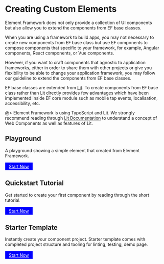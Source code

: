 <!-- 
title: Element Framework Extensions
location: ./custom-components/creating-custom-elements
type: page
layout: default
-->

# Creating Custom Elements

Element Framework does not only provide a collection of UI components but also allow you to extend the components from EF base classes.

When you are using a framework to build apps, you may not necessary to create new components from EF base class but use EF components to compose components that specific to your framework, for example, Angular components, React components, or Vue components.

However, if you want to craft components that agnostic to application frameworks, either in order to share them with other projects or give you flexibility to be able to change your application framework, you may follow our guideline to extend the components from EF base classes.

EF base classes are extended from [Lit](https://lit.dev/). To create components from EF base class rather than Lit directly provides few advantages which have been implemented inside EF core module such as mobile tap events, localisation, accessibility, etc.

@> Element Framework is using TypeScript and Lit. We strongly recommend reading through [Lit Documentation](https://lit.dev/docs/) to understand a concept of Web Components as well as features of Lit.

## Playground

A playground showing a simple element that created from Element Framework.

<a target="_blank" href="https://codesandbox.io/s/counter-element-nwogim?file=/elements/efx-counter.ts" style="display:inline-block;padding:4px 12px;background:blue;color:white">Start Now</a>

## Quickstart Tutorial

Get started to create your first component by reading through the short tutorial.

<a href="./tutorials/element" style="display:inline-block;padding:4px 12px;background:blue;color:white">Start Now</a>

## Starter Template

Instantly create your component project. Starter template comes with completed project structure and tooling for linting, testing, demo page.

<a href="./custom-components/tools/starter-templates" style="display:inline-block;padding:4px 12px;background:blue;color:white">Start Now</a>
